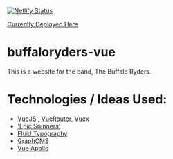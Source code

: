 [![Netlify Status](https://api.netlify.com/api/v1/badges/73b2495a-529b-49aa-abbf-6a7db3757e3e/deploy-status)](https://app.netlify.com/sites/focused-lichterman-107ffd/deploys)

[Currently Deployed Here](https://focused-lichterman-107ffd.netlify.com/)

# buffaloryders-vue
This is a website for the band, The Buffalo Ryders.


# Technologies / Ideas Used:
* [VueJS](https://vuejs.org/) , [VueRouter](https://router.vuejs.org/), [Vuex](https://vuex.vuejs.org/)
* ['Epic Spinners'](https://madewithvuejs.com/epic-spinners)
* [Fluid Typography](https://css-tricks.com/snippets/css/fluid-typography/)
* [GraphCMS](https://graphcms.com/)
* [Vue Apollo](https://vue-apollo.netlify.com/)
